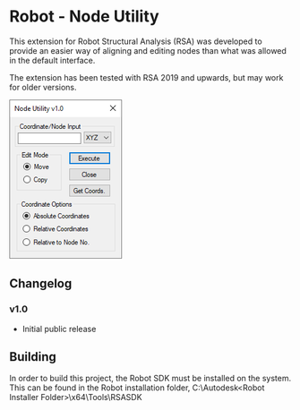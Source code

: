 # Robot - Node Utility

This extension for Robot Structural Analysis (RSA) was developed to provide an easier way of aligning and editing nodes than what was allowed in the default interface.

The extension has been tested with RSA 2019 and upwards, but may work for older versions.

![UI Preview](preview.png)

## Changelog

### v1.0

* Initial public release

## Building

In order to build this project, the Robot SDK must be installed on the system. This can be found in the Robot installation folder, C:\Autodesk\<Robot Installer Folder>\x64\Tools\RSASDK

